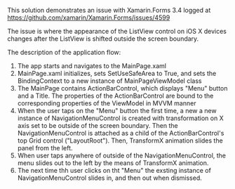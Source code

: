 This solution demonstrates an issue with Xamarin.Forms 3.4 logged at https://github.com/xamarin/Xamarin.Forms/issues/4599

The issue is where the appearance of the ListView control on iOS X devices changes after the ListView is shifted outside the screen boundary.

The description of the application flow:

1. The app starts and navigates to the MainPage.xaml
2. MainPage.xaml initializes, sets SetUseSafeArea to True, and sets the BindingContext to a new instance of MainPageViewModel class
3. The MainPage contains ActionBarControl, which displays "Menu" button and a Title. The properties of the ActionBarControl are bound to the corresponding properties of the ViewModel in MVVM manner
4. When the user taps on the "Menu" button the first time, a new a new instance of NavigationMenuControl is created with transformation on X axis set to be outside of the screen boundary. Then the NavigationMenuControl is attached as a child of the ActionBarControl's top Grid control ("LayoutRoot"). Then, TransformX animation slides the panel from the left.
5. When user taps anywhere of outside of the NavigationMenuControl, the menu slides out to the left by the means of TransformX animation.
6. The next time thh user clicks on tht "Menu" the exsting instance of NavigationMenuControl slides in, and then out when dismissed.






